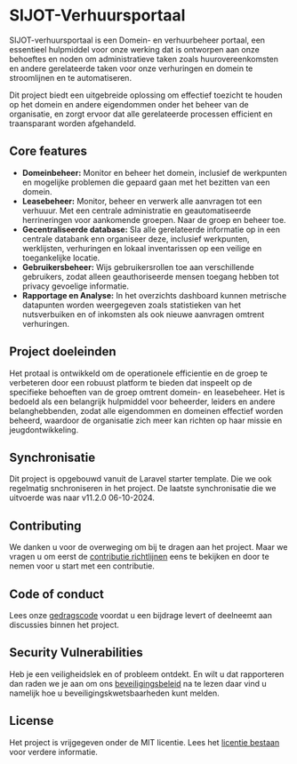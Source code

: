 # SIJOT-Verhuursportaal

SIJOT-verhuursportaal is een Domein- en verhuurbeheer portaal, een essentieel hulpmiddel voor onze werking dat is ontworpen aan onze behoeftes en noden 
om administratieve taken zoals huurovereenkomsten en andere gerelateerde taken voor onze verhuringen en domein te stroomlijnen en te automatiseren. 

Dit project biedt een uitgebreide oplossing om effectief toezicht te houden op het domein en andere eigendommen onder het beheer van de organisatie,
en zorgt ervoor dat alle gerelateerde processen efficient en traansparant worden afgehandeld.

## Core features

- **Domeinbeheer:** Monitor en beheer het domein, inclusief de werkpunten en mogelijke problemen die gepaard gaan met het bezitten van een domein. 
- **Leasebeheer:** Monitor, beheer en verwerk alle aanvragen tot een verhuuur. Met een centrale administratie en geautomatiseerde herrineringen voor aankomende groepen. Naar de groep en beheer toe.
- **Gecentraliseerde database:** Sla alle gerelateerde informatie op in een centrale databank enn organiseer deze, inclusief werkpunten, werklijsten, verhuringen en lokaal inventarissen op een veilige en toegankelijke locatie. 
- **Gebruikersbeheer:** Wijs gebruikersrollen toe aan verschillende gebruikers, zodat alleen geauthoriseerde mensen toegang hebben tot privacy gevoelige informatie. 
- **Rapportage en Analyse:** In het overzichts dashboard kunnen metrische datapunten worden weergegeven zoals statistieken van het nutsverbuiken en of inkomsten als ook nieuwe aanvragen omtrent verhuringen.

## Project doeleinden

Het protaal is ontwikkeld om de operationele efficientie en de groep te verbeteren door een robuust platform te bieden dat inspeelt op de specifieke behoeften van de groep omtrent domein- en leasebeheer.
Het is bedoeld als een belangrijk hulpmiddel voor beheerder, leiders en andere belanghebbenden, zodat alle eigendommen en domeinen effectief worden beheerd, waardoor de organisatie zich meer kan richten op haar missie en jeugdontwikkeling.

## Synchronisatie

Dit project is opgebouwd vanuit de Laravel starter template. Die we ook regelmatig snchroniseren in het project. De laatste synchronisatie die we uitvoerde was naar v11.2.0 06-10-2024.

## Contributing 

We danken u voor de overweging om bij te dragen aan het project. Maar we vragen u om eerst de [contributie richtlijnen](https://github.com/sijot-turnhout/.github/blob/main/CONTRIBUTING.md) eens te bekijken en door te nemen voor u start met een contributie.

## Code of conduct 

Lees onze [gedragscode](/) voordat u een bijdrage levert of deelneemt aan discussies binnen het project.

## Security Vulnerabilities 

Heb je een veiligheidslek en of probleem ontdekt. En wilt u dat rapporteren dan raden we je aan om ons [beveiligingsbeleid](/) na te lezen daar vind u namelijk hoe u beveiligingskwetsbaarheden kunt melden.


## License

Het project is vrijgegeven onder de MIT licentie. Lees het [licentie bestaan](LICENSE) voor verdere informatie.
